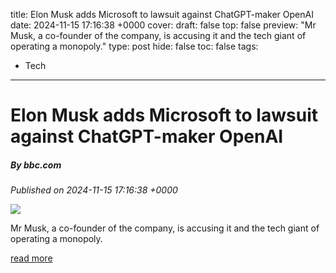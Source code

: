 title: Elon Musk adds Microsoft to lawsuit against ChatGPT-maker OpenAI
date: 2024-11-15 17:16:38 +0000
cover: 
draft: false
top: false
preview: "Mr Musk, a co-founder of the company, is accusing it and the tech giant of operating a monopoly."
type: post
hide: false
toc: false
tags:
  - Tech
---

# Elon Musk adds Microsoft to lawsuit against ChatGPT-maker OpenAI
##### By bbc.com
_Published on 2024-11-15 17:16:38 +0000_

![](https://ichef.bbci.co.uk/news/1024/branded_news/ec74/live/ac941d20-a36f-11ef-8d97-f3aff54c9bfc.jpg)

Mr Musk, a co-founder of the company, is accusing it and the tech giant of operating a monopoly.

[read more](https://www.bbc.com/news/articles/c93716xdgzqo)
